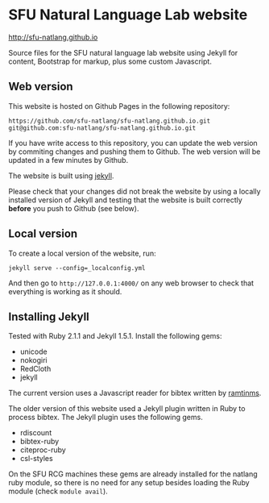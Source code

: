 SFU Natural Language Lab website 
=====================

http://sfu-natlang.github.io

Source files for the SFU natural language lab website using Jekyll
for content, Bootstrap for markup, plus some custom Javascript.

## Web version

This website is hosted on Github Pages in the following repository:

    https://github.com/sfu-natlang/sfu-natlang.github.io.git
    git@github.com:sfu-natlang/sfu-natlang.github.io.git

If you have write access to this repository, you can update the web
version by commiting changes and pushing them to Github. The
web version will be updated in a few minutes by Github.

The website is built using [jekyll](http://jekyllrb.com/).

Please check that your changes did not break the website by using
a locally installed version of Jekyll and testing that the website
is built correctly **before** you push to Github (see below).

## Local version

To create a local version of the website, run:

    jekyll serve --config=_localconfig.yml 

And then go to `http://127.0.0.1:4000/` on any web browser to check
that everything is working as it should.

## Installing Jekyll

Tested with Ruby 2.1.1 and Jekyll 1.5.1. Install the following
gems:

- unicode
- nokogiri
- RedCloth
- jekyll

The current version uses a Javascript reader for bibtex written by
[ramtinms](https://github.com/ramtinms).

The older version of this website used a Jekyll plugin written in
Ruby to process bibtex. The Jekyll plugin uses the following gems.

- rdiscount
- bibtex-ruby
- citeproc-ruby
- csl-styles

On the SFU RCG machines these gems are already installed for the
natlang ruby module, so there is no need for any setup besides
loading the Ruby module (check `module avail`).

